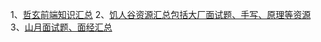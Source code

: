 1、[哲玄前端知识汇总](https://eizwbs2n02l.feishu.cn/docx/VrdNd3TOsoLBlTxgoxTckgXxnnd)
2、[饥人谷资源汇总包括大厂面试题、手写、原理等资源](https://wiki.jirengu.com/doku.php?id=home)
3、[山月面试题、面经汇总](https://q.shanyue.tech/interview)
